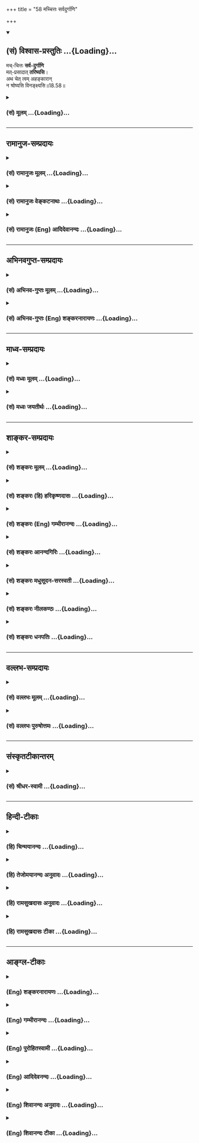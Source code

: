 +++
title = "58 मच्चित्तः सर्वदुर्गाणि"

+++
<div class="js_include" newlevelforh1="2" title="(सं) विश्वास-प्रस्तुतिः" unfilled url="/purANam_vaiShNavam/mahAbhAratam/06-bhIShma-parva/03-bhagavad-gItA-parva/saMskRtam/vishvAsa-prastutiH/18_moxa-saMnyAsa-yogaH/58_machchittaH_sarva.md">
<details open><summary><h2>(सं) विश्वास-प्रस्तुतिः ...{Loading}...</h2></summary>

मच्-चित्तः **सर्व-दुर्गाणि**  
मत्-प्रसादात् **तरिष्यसि**।  
अथ चेत् त्वम् अहङ्कारान्  
न श्रोष्यसि विनङ्क्ष्यसि॥18.58॥
</details>
</div>
<div class="js_include collapsed" newlevelforh1="3" title="(सं) मूलम्" unfilled url="/purANam_vaiShNavam/mahAbhAratam/06-bhIShma-parva/03-bhagavad-gItA-parva/saMskRtam/mUlam/18_moxa-saMnyAsa-yogaH/58_machchittaH_sarva.md">
<details><summary><h3>(सं) मूलम् ...{Loading}...</h3></summary>

मच्चित्तः सर्वदुर्गाणि मत्प्रसादात्तरिष्यसि।  
अथ चेत्त्वमहङ्कारान्न श्रोष्यसि विनङ्क्ष्यसि।।18.58।।
</details>
</div>


_________________
## रामानुज-सम्प्रदायः
<div class="js_include collapsed" newlevelforh1="3" title="(सं) रामानुजः मूलम्" unfilled url="/purANam_vaiShNavam/mahAbhAratam/06-bhIShma-parva/03-bhagavad-gItA-parva/saMskRtam/rAmAnujaH/mUlam/18_moxa-saMnyAsa-yogaH/58_machchittaH_sarva.md">
<details><summary><h3>(सं) रामानुजः मूलम् ...{Loading}...</h3></summary>

।।18.58।। मच्चित्तः सर्वकर्माणि कुर्वन् सर्वाणि सांसारिकाणि **दुर्गाणि
मत्प्रसादाद्** एव **तरिष्यसि। अथ त्वम् अहंकाराद्** अहम् एव
कृत्याकृत्यविषयं सर्वं जानामि इति भावात् मदुक्तं **न श्रोष्यसि चेद्
विनङ्क्ष्यसि** नष्टो भविष्यसि। न हि कश्चिद् मद्व्यतिरिक्तः कृत्स्नस्य
प्राणिजातस्य कृत्याकृत्ययोः ज्ञाता शासिता वा अस्ति।

</details>
</div>
<div class="js_include collapsed" newlevelforh1="3" title="(सं) रामानुजः वेङ्कटनाथः" unfilled url="/purANam_vaiShNavam/mahAbhAratam/06-bhIShma-parva/03-bhagavad-gItA-parva/saMskRtam/rAmAnujaH/venkaTanAthaH/18_moxa-saMnyAsa-yogaH/58_machchittaH_sarva.md">
<details><summary><h3>(सं) रामानुजः वेङ्कटनाथः ...{Loading}...</h3></summary>

  
  
।।18.58।। मच्चित्तः सर्वदुर्गाणि इत्यत्र मच्चित्तशब्देन
पूर्वश्लोकोक्तस्यैवानुवादात्तत्र च
बुद्धिविशेषविशिष्टकर्मविधिपरत्वादुत्तरेष्वपि ग्रन्थेषु
युद्धाख्यस्वधर्मप्रोत्साहनस्यैव स्फुटत्वादिहापि तद्विवक्षामाह -- एवं
मच्चित्तः सर्वकर्माणि कुर्वन्निति। मच्चित्तत्वमात्रस्य विधेयत्वे अनन्तरं
युद्धनिवृत्त्यध्यवसायप्रतिक्षेपो न सङ्गच्छत इति भावः। दुर्गशब्दस्य
गिरिवनजलादिदुर्गेषु प्रसिद्धिप्रकर्षात्क्षत्ति्रयस्य चार्जुनस्य
युयुत्सोस्तन्निस्तारापेक्षासम्भवात्तद्विषयत्वशङ्कामप्यपाकर्तुं
पूर्वापरानुरोधेनसांसारिकाणीति विशेषितम्। मत्प्रसादात् इत्यनेन
व्युत्पत्त्यनुशासनश्रुतिस्मृत्यादिविरुद्धापूर्वादिकल्पनाव्युदासः; स्वस्य
फलप्रदाने प्रतिबन्धनिवृत्त्यादिमात्रसाकाङ्क्षत्वं च सूच्यत
इत्यभिप्रायेणाऽऽहमत्प्रसादादेवेति। एवं नित्यनैमित्तिककाम्यरूपाणां
कर्मणां बुद्धिविशेषनियमादियोगेन कर्मयोगशब्दितानां परम्परया
परिपूर्णभगवत्प्राप्तिपर्यन्तं विपाकमुपपाद्य सर्वथा कर्मयोग एव ते कर्तव्य
इति निगमितम्। ,अथ तदकरणे प्रत्यवायमाह -- अथ चेत् इत्यर्धेन।
हितवचनानादरस्य निमित्तभूतमहङ्कारविशेषमाहअहमेव कृत्याकृत्यविषयं सर्वं
जानामीति भावादिति। न श्रोष्यसीति -- श्रूयमाणेऽपि
श्रुतफलनिवृत्त्यभिप्रायम्। विनङ्क्ष्यसि
इत्यनेनानादिकालमनुवृत्तस्यात्मनाशस्योत्तरकालेप्यनुवृत्तिर्विवक्षितेत्यभिप्रायेणाऽऽहनष्टो
भविष्यसीति। बुद्धिनाशात्प्रणश्यति \[2।63\] इति
प्रागुक्तप्रत्यभिज्ञापनमिति भावः।
अश्रवणादिनिदानमाप्तान्तरादिसम्भवमपाकुर्वन्विनङ्क्ष्यसि इत्यस्य
शापवचनतुल्यताव्यावृत्त्यर्थं स्वस्यैवाप्ततमत्वकथनेन
स्वोपदिष्टस्यार्थस्थितिरुपतायामभिप्रायमाहनहि कश्चिदिति। अन्ये हि वक्तारो
मया वाचिताः परिमितविषयं किञ्चिद्वदन्ति अहं तु सर्वस्याधिकारिणः
सर्वविधहिताहितवेदा यानि च परोक्तानि शास्त्राण्यनुक्तानि च च्छन्दांसि;
तान्यपि मदाज्ञारूपतयैव प्रमाणभूतानीति भावः।  
  

</details>
</div>
<div class="js_include collapsed" newlevelforh1="3" title="(सं) रामानुजः (Eng) आदिदेवानन्दः" unfilled url="/purANam_vaiShNavam/mahAbhAratam/06-bhIShma-parva/03-bhagavad-gItA-parva/saMskRtam/rAmAnujaH/english/AdidevAnandaH/18_moxa-saMnyAsa-yogaH/58_machchittaH_sarva.md">
<details><summary><h3>(सं) रामानुजः (Eng) आदिदेवानन्दः ...{Loading}...</h3></summary>

18.58 Thus, focusing your thought on Me, if you can perform all acts,
you will, by My grace, cross over all difficulties of Samsara. If,
however, out of 'self-conceit,' i.e., out of the feeling, 'I know well
what is to be done and what is not to be done' - out of such a feeling,
if you do not heed My words, you shall perish. Except Myself, there is
none who knows what ought and what ought not to be done by all living
beings; there is also none other than Myself who is in the position of a
law-giver to them.

</details>
</div>


_________________
## अभिनवगुप्त-सम्प्रदायः
<div class="js_include collapsed" newlevelforh1="3" title="(सं) अभिनव-गुप्तः मूलम्" unfilled url="/purANam_vaiShNavam/mahAbhAratam/06-bhIShma-parva/03-bhagavad-gItA-parva/saMskRtam/abhinava-guptaH/mUlam/18_moxa-saMnyAsa-yogaH/58_machchittaH_sarva.md">
<details><summary><h3>(सं) अभिनव-गुप्तः मूलम् ...{Loading}...</h3></summary>

।।18.41 -- 18.60।। एवमियता षण्णां प्रत्येकं त्रिस्वरूपत्वं धृत्यादीनां च
प्रतिपादितम्। तन्मध्यात् सात्त्विके राशौ वर्तमानो दैवीं संपदं प्राप्त इह
ज्ञाने योग्यः; त्वं च तथाविधः इत्यर्जुनः प्रोत्साहितः। अधुना तु इदमुच्यते
-- यदि तावदनया ज्ञानबुद्ध्या कर्मणि भवान् प्रवर्तते तदा
स्वधर्मप्रवृत्त्या विज्ञानपूततया च न कर्मसंबन्धस्तव। अथैतन्नानुमन्यसे;
तदवश्यं तव प्रवृत्त्या तावत् भाव्यम् जातेरेव तथाभावे स्थितत्वात्। यतः
सर्वः स्वभावनियतः +++(S;;N स्वस्वभावनियतः )+++ कुतश्चिद्दोषात्
तिरोहिततत्स्वभावः +++(S;;N -- हिततत्तत्स्वभावः )+++ कंचित्कालं भूत्वापि;
तत्तिरोधायकविगमे स्वभावं व्यक्त्यापन्नं लभत एव। तथाहि एवंविधो वर्णनां
स्वभावः। एवमवश्यंभाविन्यां प्रवृत्तौ ततः फलविभागिता भवेत्।। तदाह --
ब्राह्मणेत्यादि अवशोऽपि तत् इत्यन्तम्। ब्राह्मणादीनां
कर्मप्रविभागनिरूपणस्य स्वभावोऽश्यं नातिक्रामति,+++(S; ; N omit न and read
अतिक्रामति )+++ इति क्षत्रियस्वभावस्य भवतोऽनिच्छतोऽपि प्रकृतिः स्वभावाख्या
नियोक्तृताम् अव्यभिचारेण भजते। केवलं तया नियुक्तस्य पुण्यपापसंबन्धः। अतः
मदभिहितविज्ञानप्रमाणपुरःसरीकारेण कर्माण्यनुतिष्ठ। तथा सति बन्धो
निवर्त्स्यति। इत्यस्यार्थस्य,परिकरघटनतात्पर्यं +++(S; ; N -- करबन्धघटन --
)+++ महावाक्यार्थस्य। अवान्तरवाक्यानां स्पष्टा ( ष्टोऽ ) र्थः। समासेन +++(S
omits समासेन )+++ ( श्लो. 50 ) संक्षेपेण। ज्ञानस्य; प्रागुक्तस्य। निष्ठां (
ष्ठा ) वाग्जालपरिहारेण निश्चितामाह। बुद्ध्या विशुद्धया इत्यादि सर्वमेतत्
व्याख्यातप्रायमिति न पुनरायस्यते,+++(N -- रारभ्यते )+++।

</details>
</div>
<div class="js_include collapsed" newlevelforh1="3" title="(सं) अभिनव-गुप्तः (Eng) शङ्करनारायणः" unfilled url="/purANam_vaiShNavam/mahAbhAratam/06-bhIShma-parva/03-bhagavad-gItA-parva/saMskRtam/abhinava-guptaH/english/shankaranArAyaNaH/18_moxa-saMnyAsa-yogaH/58_machchittaH_sarva.md">
<details><summary><h3>(सं) अभिनव-गुप्तः (Eng) शङ्करनारायणः ...{Loading}...</h3></summary>

18.58 See Comment under 18.60

</details>
</div>


_________________
## माध्व-सम्प्रदायः
<div class="js_include collapsed" newlevelforh1="3" title="(सं) मध्वः मूलम्" unfilled url="/purANam_vaiShNavam/mahAbhAratam/06-bhIShma-parva/03-bhagavad-gItA-parva/saMskRtam/madhvaH/mUlam/18_moxa-saMnyAsa-yogaH/58_machchittaH_sarva.md">
<details><summary><h3>(सं) मध्वः मूलम् ...{Loading}...</h3></summary>

।।18.58।। Sri Madhvacharya did not comment on this sloka.,

</details>
</div>
<div class="js_include collapsed" newlevelforh1="3" title="(सं) मध्वः जयतीर्थः" unfilled url="/purANam_vaiShNavam/mahAbhAratam/06-bhIShma-parva/03-bhagavad-gItA-parva/saMskRtam/madhvaH/jayatIrthaH/18_moxa-saMnyAsa-yogaH/58_machchittaH_sarva.md">
<details><summary><h3>(सं) मध्वः जयतीर्थः ...{Loading}...</h3></summary>

।।18.58।। Sri Jayatirtha did not comment on this sloka.  
  

</details>
</div>


_________________
## शाङ्कर-सम्प्रदायः
<div class="js_include collapsed" newlevelforh1="3" title="(सं) शङ्करः मूलम्" unfilled url="/purANam_vaiShNavam/mahAbhAratam/06-bhIShma-parva/03-bhagavad-gItA-parva/saMskRtam/shankaraH/mUlam/18_moxa-saMnyAsa-yogaH/58_machchittaH_sarva.md">
<details><summary><h3>(सं) शङ्करः मूलम् ...{Loading}...</h3></summary>

।।18.58।। --,**मच्चितः सर्वदुर्गाणि** सर्वाणि दुस्तराणि संसारहेतुजातानि
**मत्प्रसादात् तरिष्यसि** अतिक्रमिष्यसि। **अथ चेत्** यदि **त्वं**
मदुक्तम् **अहंकारात्** पण्डितः अहम् इति **न श्रोष्यसि** न ग्रहीष्यसि;
ततः त्वं **विनङ्क्ष्यसि** विनाशं गमिष्यसि।। इदं च त्वया न मन्तव्यम्
स्वतन्त्रः अहम्; किमर्थं परोक्तं करिष्यामि इति --,

</details>
</div>
<div class="js_include collapsed" newlevelforh1="3" title="(सं) शङ्करः (हि) हरिकृष्णदासः" unfilled url="/purANam_vaiShNavam/mahAbhAratam/06-bhIShma-parva/03-bhagavad-gItA-parva/saMskRtam/shankaraH/hindI/harikRShNadAsaH/18_moxa-saMnyAsa-yogaH/58_machchittaH_sarva.md">
<details><summary><h3>(सं) शङ्करः (हि) हरिकृष्णदासः ...{Loading}...</h3></summary>

।।18.58।। मुझमें चित्तवाला होकर तू समस्त कठिनाइयोंको अर्थात् जन्ममरणरूप
संसारके समस्त कारणोंको मेरे अनुग्रहसे तर जायगा -- सबसे पार हो जायगा।
परंतु यदि तू मेरे कहे हुए वचनोंको अहंकारसे मैं पण्डित हूँ ऐसा समझकर;
नहीं सुनेगाग्रहण नहीं करेगा; तो नष्ट हो जायगा -- नाशको प्राप्त हो जायगा।

</details>
</div>
<div class="js_include collapsed" newlevelforh1="3" title="(सं) शङ्करः (Eng) गम्भीरानन्दः" unfilled url="/purANam_vaiShNavam/mahAbhAratam/06-bhIShma-parva/03-bhagavad-gItA-parva/saMskRtam/shankaraH/english/gambhIrAnandaH/18_moxa-saMnyAsa-yogaH/58_machchittaH_sarva.md">
<details><summary><h3>(सं) शङ्करः (Eng) गम्भीरानन्दः ...{Loading}...</h3></summary>

18.58 Maccittah, having your mind fixed on Me; tarisyasi, you will cross
over; sarva-durgani, alldifficulties, all cuases of transmigration which
are difficult to overcome; mat-prasadat, through My grace. Atha cet, if,
on the other hand; tvam, you; na srosyasi, will not listen to, will not
accept, My words; ahankarat, out of egotism, thinking 'I am learned';
then vinanksyasi, you will get destroyed, will court ruin. And this
should not be thought of by you-'I am independent. Why should I follow
another's bidding;'

</details>
</div>
<div class="js_include collapsed" newlevelforh1="3" title="(सं) शङ्करः आनन्दगिरिः" unfilled url="/purANam_vaiShNavam/mahAbhAratam/06-bhIShma-parva/03-bhagavad-gItA-parva/saMskRtam/shankaraH/AnandagiriH/18_moxa-saMnyAsa-yogaH/58_machchittaH_sarva.md">
<details><summary><h3>(सं) शङ्करः आनन्दगिरिः ...{Loading}...</h3></summary>

।।18.58।। किमतो भवति तदाह -- **मच्चित्त इति।** भीत्यापि प्रवर्तेतेति
मन्वानो विपर्यये दोषमाह -- **अथ** **चेदिति।**

</details>
</div>
<div class="js_include collapsed" newlevelforh1="3" title="(सं) शङ्करः मधुसूदन-सरस्वती" unfilled url="/purANam_vaiShNavam/mahAbhAratam/06-bhIShma-parva/03-bhagavad-gItA-parva/saMskRtam/shankaraH/madhusUdana-sarasvatI/18_moxa-saMnyAsa-yogaH/58_machchittaH_sarva.md">
<details><summary><h3>(सं) शङ्करः मधुसूदन-सरस्वती ...{Loading}...</h3></summary>

।।18.58।। ततः किं स्यादिति तदाह -- मच्चित्त इति। मच्चित्तस्त्वं
सर्वदुर्गाणि दुस्तराणि कामक्रोधादीनि संसारदुःखसाधनानि
मत्प्रसादात्स्वव्यापारमन्तरेणैव तरिष्यस्यनायासेनैवातिक्रमिष्यसि। अथचेत्
यदि तु त्वं मदुक्ते विश्वासमकृत्वाहंकारात्पण्डितोऽहमिति गर्वान्न
श्रोष्यसि मद्वचनार्थं न करिष्यसि ततो विनङ्क्ष्यसि पुरुषार्थाद्भ्रष्टो
भविष्यसि कामकारेण संन्यासाद्याचरन्।

</details>
</div>
<div class="js_include collapsed" newlevelforh1="3" title="(सं) शङ्करः नीलकण्ठः" unfilled url="/purANam_vaiShNavam/mahAbhAratam/06-bhIShma-parva/03-bhagavad-gItA-parva/saMskRtam/shankaraH/nIlakaNThaH/18_moxa-saMnyAsa-yogaH/58_machchittaH_sarva.md">
<details><summary><h3>(सं) शङ्करः नीलकण्ठः ...{Loading}...</h3></summary>

।।18.58।। एतस्य भक्तियोगस्य करणे गुणमकरणे दोषं चाह -- **मच्चित्त इति।**
दुर्गाणि आध्यात्मिकाधिभौतिकादीनि संकटानि। अहंकारात्स्वपाण्डित्याभिमानात्
न श्रोष्यसि मद्वाक्यं तर्हि विनङ्क्ष्यसि पुरुषार्थशून्यो भविष्यसि।

</details>
</div>
<div class="js_include collapsed" newlevelforh1="3" title="(सं) शङ्करः धनपतिः" unfilled url="/purANam_vaiShNavam/mahAbhAratam/06-bhIShma-parva/03-bhagavad-gItA-parva/saMskRtam/shankaraH/dhanapatiH/18_moxa-saMnyAsa-yogaH/58_machchittaH_sarva.md">
<details><summary><h3>(सं) शङ्करः धनपतिः ...{Loading}...</h3></summary>

।।18.58।। ततः किमित्यपेक्षायामाह -- मञ्चित्तः सर्वदुर्गाणि
संसारहेतुभूताज्ञानादीनि मत्प्रसादात्तरिष्यस्यतिक्रमिष्यसि। व्यतिरेके
दोषमाह -- अथ चेद्यदि मदुक्तमहंकारात् पण्डितेन मया स्वबुद्य्धा
यद्विचारितं तदेव सभ्यगित्यभिमानान्न श्रोष्यसि न ग्रहीष्यसि ततस्त्वं
विनङ्क्ष्यसि विनाशं गमिष्यसि पुरुषार्थाद्भ्रष्टो भविष्यसि।

</details>
</div>


_________________
## वल्लभ-सम्प्रदायः
<div class="js_include collapsed" newlevelforh1="3" title="(सं) वल्लभः मूलम्" unfilled url="/purANam_vaiShNavam/mahAbhAratam/06-bhIShma-parva/03-bhagavad-gItA-parva/saMskRtam/vallabhaH/mUlam/18_moxa-saMnyAsa-yogaH/58_machchittaH_sarva.md">
<details><summary><h3>(सं) वल्लभः मूलम् ...{Loading}...</h3></summary>

।।18.58।। ततो यद्भावि तदवधेहि; मच्चित्तः सर्वदुर्गाणीति। सर्वकृच्छ्राणि
सङ्कटरूपाणि तरिष्यसि। अथ चेदिति उपपत्तिः। मतान्तरस्थितिमाशङ्क्य न
श्रोष्यसि तर्हि नष्टो भविष्यसि; प्राकृत इव।

</details>
</div>
<div class="js_include collapsed" newlevelforh1="3" title="(सं) वल्लभः पुरुषोत्तमः" unfilled url="/purANam_vaiShNavam/mahAbhAratam/06-bhIShma-parva/03-bhagavad-gItA-parva/saMskRtam/vallabhaH/puruShottamaH/18_moxa-saMnyAsa-yogaH/58_machchittaH_sarva.md">
<details><summary><h3>(सं) वल्लभः पुरुषोत्तमः ...{Loading}...</h3></summary>

  
  
।।18.58।। तादृग्भूते फलमाह -- मच्चित्त इति। मच्चित्तः सन् सर्वदुर्गाणि
ऐहिकपारलौकिकसङ्कटस्थानानि कर्मकरणेऽपि साधनयुक्तोऽपि मदाज्ञाकरणात्
मत्प्रसादात् तरिष्यसि। विपक्षे बाधकमाह -- अथेति। अथ भिन्नप्रकारेण
अहङ्कारात् स्वज्ञानाभिमानेनावश्यं कर्मभोगनैयत्यादकरणार्थं चेत् त्वं न
श्रोष्यसि तदा विनङ्क्ष्यसि मत्सम्बन्धाद्भ्रश्यसीत्यर्थः।  
  

</details>
</div>


_________________
## संस्कृतटीकान्तरम्
<div class="js_include collapsed" newlevelforh1="3" title="(सं) श्रीधर-स्वामी" unfilled url="/purANam_vaiShNavam/mahAbhAratam/06-bhIShma-parva/03-bhagavad-gItA-parva/saMskRtam/shrIdhara-svAmI/18_moxa-saMnyAsa-yogaH/58_machchittaH_sarva.md">
<details><summary><h3>(सं) श्रीधर-स्वामी ...{Loading}...</h3></summary>

।।18.58।। ततो यद्भविष्यति तच्छृणु **-- मच्चित्त इति।** मच्चित्तः सन्
मत्प्रसादात्सर्वाण्यपि दुर्गाणि दुस्तराणि सांसारिकाणि दुःखानि तरिष्यसि।
विपक्षे दोषमाह -- अथ चेद्यदि
पुनस्त्वमहकाराज्ज्ञातृत्वाभिमानान्मदुक्तमेतन्न श्रोष्यसि तर्हि
विनङ्क्ष्यसि पुरुषार्थाद्भश्यसि।

</details>
</div>


_________________
## हिन्दी-टीकाः
<div class="js_include collapsed" newlevelforh1="3" title="(हि) चिन्मयानन्दः" unfilled url="/purANam_vaiShNavam/mahAbhAratam/06-bhIShma-parva/03-bhagavad-gItA-parva/hindI/chinmayAnandaH/18_moxa-saMnyAsa-yogaH/58_machchittaH_sarva.md">
<details><summary><h3>(हि) चिन्मयानन्दः ...{Loading}...</h3></summary>

।।18.58।। सारांशत; साधक को सतत ईश्वर का स्मरण करते हुए अपने कर्तव्य कर्म
करते रहने चाहिए। सतत अभ्यास करने पर शरीर और मन भी ऐसी अनुप्राणित बुद्धि
का साथ देने लगते हैं; जो ईश्वर के अखण्ड स्मरण में रमती है। भगवान्
श्रीकृष्ण कहते हैं; मच्चित्त होकर तुम मेरी कृपा से समस्त कठिनाइयों को
पार कर जाओगे। हमारे जीवन में आने वाले अधिकांश विघ्न या प्रतिबन्ध केवल
काल्पनिक होते हैं। मिथ्या भय और वृथा चिन्ता संभ्रमित मन के लक्षण हैं। मन
के परमात्मस्वरूप में समाहित होने से प्राप्त होने वाले फल को ही कृपा कहते
हैं। यहाँ कथित कृपा का अर्थ यह नहीं है कि करुणासागर भगवान् भक्त विशेष पर
ही अपनी कृपा की वर्षा करते हैं; और अन्य जनों पर नहीं। भगवान् तो स्वयं
कृपास्वरूप ही हैं। उनकी कृपा सर्वव्यापी है। आवश्यकता केवल हमारे अन्तकरण
को शुद्ध करने की तथा विवेक को जाग्रत करने की है। शुद्धता और विवेक होने
पर परमात्मा शुद्ध स्वरूप में प्रकट हो जाता है; जो साधक के हृदय में पहले
से ही विद्यमान था। सूर्य का प्रकाश किसी से पक्षपात नहीं करता। परन्तु जो
व्यक्ति अपने घर के द्वार और वातायन सदैव बन्द रखता है; वह सूर्य प्रकाश से
वंचित रह जाता है। इसमें सूर्य को दोष नहीं दिया जा सकता। इस श्लोक की
द्वितीय पंक्ति में भगवान् श्रीकृष्ण चेतावनी देते हैं कि अहंकारवश उनके
उपदेश का पालन न करने पर मनुष्य अपना नाश ही कर लेगा। प्राकृतिक नियम
अपरिवर्तनीय होते हैं उनके न नेत्र होते हैं न श्रोत्र। वे अपना काम लयबद्ध
करते रहते हैं। जो मनुष्य इन नियमें को पहचान कर उनका पूर्ण पालन करता है;
वही सुखी रहता है। यदि अहंकारवश तुम नहीं सुनोगे; तो तुम नष्ट हो जाओगे यह
किसी क्रूर सत्ताधारी की मानव जाति को भयभीत करके उससे आज्ञा पालन करवाने
के लिए दी गई धमकी नहीं है। अन्य धर्मों में दी गई नरक की धमकी के साथ इसकी
तुलना नहीं करनी चाहिए। यह वस्तु स्थिति का कथन मात्र है। यदि न्यूटन भी
अपने घर की छत से कूद पड़ता तो गुरुत्वाकर्षण की शक्ति निःक्ष्ड़
त्द्धड़श्चत रूप से उस पर भी अपना प्रभाव दिखाती ही प्रकृति के नियमों में
एक निश्चितता है। बन्धन और मोक्ष; इन दो विकल्पों में से मनुष्य किसी का भी
चयन करने में स्वतन्त्र है। मोक्षमार्ग का यहाँ वर्णन किया जा चुका है।
प्रस्तुत कथन में भगवान् की केवल निर्मम स्पष्टवक्तृता तथा साधक के कल्याण
की भावना ही स्पष्ट होती है। अपने इस स्पष्ट कथन से वे किसी बात को बनाना
या बिगाड़ना नहीं चाहते। अन्तप्रेरणा की सौम्य एवं मधुर वाणी से हमें सदैव
जीवन की सत्य पद्धति का मार्गदर्शन मिलता रहता है। परन्तु मनुष्य का अहंकार
और स्वार्थ उस मधुर वाणी की उपेक्षा करके विषयोपभोग के निम्नस्तरीय जीवन का
ही अनुकरण करता है। फलत वह अपने ही अनियन्त्रित मनोवेगों तथा अशुद्ध
विचारों द्वारा दण्डित किया जाता है। अत यहाँ चेतावनी दी गई है कि तुम नष्ट
हो जाओगे। यहाँ नाश का यह अर्थ है कि ऐसा अहंकारी पुरुष जीवन के परम
पुरुषार्थ को नहीं प्राप्त कर सकता। अपने कथन को और अधिक स्पष्ट करते हुए
भगवान् कहते हैं

</details>
</div>
<div class="js_include collapsed" newlevelforh1="3" title="(हि) तेजोमयानन्दः अनुवादः" unfilled url="/purANam_vaiShNavam/mahAbhAratam/06-bhIShma-parva/03-bhagavad-gItA-parva/hindI/tejomayAnandaH/anuvAdaH/18_moxa-saMnyAsa-yogaH/58_machchittaH_sarva.md">
<details><summary><h3>(हि) तेजोमयानन्दः अनुवादः ...{Loading}...</h3></summary>

।।18.58।। मच्चित्त होकर तुम मेरी कृपा से समस्त कठिनाइयों (सर्वदुर्गाणि)
को पार कर जाओगे; और यदि अहंकारवश (इस उपदेश को) नहीं सुनोगे, तो तुम नष्ट
हो जाओगे।।

</details>
</div>
<div class="js_include collapsed" newlevelforh1="3" title="(हि) रामसुखदासः अनुवादः" unfilled url="/purANam_vaiShNavam/mahAbhAratam/06-bhIShma-parva/03-bhagavad-gItA-parva/hindI/rAmasukhadAsaH/anuvAdaH/18_moxa-saMnyAsa-yogaH/58_machchittaH_sarva.md">
<details><summary><h3>(हि) रामसुखदासः अनुवादः ...{Loading}...</h3></summary>

।।18.58।। मेरेमें चित्तवाला होकर तू मेरी कृपासे सम्पूर्ण विघ्नोंको तर
जायगा और यदि तू अहंकारके कारण मेरी बात नहीं सुनेगा तो तेरा पतन हो जायगा।

</details>
</div>
<div class="js_include collapsed" newlevelforh1="3" title="(हि) रामसुखदासः टीका" unfilled url="/purANam_vaiShNavam/mahAbhAratam/06-bhIShma-parva/03-bhagavad-gItA-parva/hindI/rAmasukhadAsaH/TIkA/18_moxa-saMnyAsa-yogaH/58_machchittaH_sarva.md">
<details><summary><h3>(हि) रामसुखदासः टीका ...{Loading}...</h3></summary>

।।18.58।।***व्याख्या --***  **मच्चित्तः सर्वदुर्गाणि
मत्प्रसादात्तरिष्यसि --** भगवान् कहते हैं कि मेरेमें चित्तवाला होनेसे तू
मेरी कृपासे सम्पूर्ण विघ्न; बाधा; शोक; दुःख आदिको तर जायगा अर्थात् उनको
दूर करनेके लिये तुझे कुछ भी प्रयास नहीं करना पड़ेगा। भगवद्भक्तने अपनी
तरफसे सब कर्म भगवान्के अर्पण कर दिये; स्वयं भगवान्के अर्पित हो गया;
समताके आश्रयसे संसारकी संयोगजन्य लोलुपतासे सर्वथा विमुख हो गया और
भगवान्के साथ अटल सम्बन्ध जोड़ लिया। यह सब कुछ हो जानेपर भी वास्तविक
तत्त्वकी प्राप्तिमें यदि कुछ कमी रह जाय या सांसारिक लोगोंकी अपेक्षा
अपनेमें कुछ विशेषता देखकर अभिमान आ जाय अथवा इस प्रकारके कोई सूक्ष्म दोष
रह जायँ; तो उन दोषोंको दूर करनेकी साधकपर कोई जिम्मेवारी नहीं रहती;
प्रत्युत उन दोषोंको; विघ्नबाधाओंको दूर करनेकी पूरी जिम्मेवारी भगवान्की
हो जाती है। इसलिये भगवान् कहते हैं -- **मत्प्रसादात्तरिष्यसि** अर्थात्
मेरी कृपासे सम्पूर्ण विघ्नबाधाओँको तर जायगा। इसका तात्पर्य यह निकला कि
भक्त अपनी तरफसे; उसको जितना समझमें आ जाय; उतना पूरी सावधानीके साथ कर ले;
उसके बाद जो कुछ कमी रह जायगी; वह भगवान्की कृपासे पूरी हो जायगी। मनुष्यका
अगर कुछ अपराध हुआ है तो वह यही हुआ है कि उसने संसारके साथ अपना सम्बन्ध
मान लिया और भगवान्से विमुख हो गया। अब उस अपराधको दूर करनेके लिये वह अपनी
ओरसे संसारका सम्बन्ध तोड़कर भगवान्के सम्मुख हो जाय। सम्मुख हो जानेपर जो
कुछ कमी रह जायगी; वह भगवान्की कृपासे पूरी हो जायगी। अब आगेका सब काम
भगवान् कर लेंगे। तात्पर्य यह हुआ कि भगवत्कृपा प्राप्त करनेमें संसारके
साथ किञ्चित् भी सम्बन्ध मानना और भगवान्से विमुख हो जाना -- यही बाधा थी।
वह बाधा उसने मिटा दी तो अब पूर्णताकी प्राप्ति भगवत्कृपा अपनेआप करा
देगी। जिसका प्रकृति और प्रकृतिके कार्य शरीरादिके साथ सम्बन्ध है; उसपर ही
शास्त्रोंका विधिनिषेध; अपने वर्णआश्रमके अनुसार कर्तव्यका पालन आदि नियम
लागू होते हैं और उसको उनउन नियमोंका पालन,जरूर करना चाहिये। कारण कि
प्रकृति और प्रकृतिके कार्य शरीरादिके सम्बन्धको लेकर ही पापपुण्य होते हैं
और उनका फल सुखदुःख भी भोगना पड़ता है। इसलिये उसपर शास्त्रीय मर्यादा और
नियम विशेषतासे लागू होते हैं। परन्तु जो प्रकृति और प्रकृतिके कार्यसे
सर्वथा ही विमुख होकर भगवान्के सम्मुख हो जाता है; वह शास्त्रीय विधिनिषेध
और वर्णआश्रमोंकी मर्यादाका दास नहीं रहता। वह विधिनिषेधसे भी ऊँचा उठ जाता
है अर्थात् उसपर विधिनिषेध लागू नहीं होते क्योंकि विधिनिषेधकी मुख्यता
प्रकृतिके राज्यमें ही रहती है। प्रभुके राज्यमें तो शरणागतिकी ही मुख्यता
रहती है।  
  
जीव साक्षात् परमात्माका अंश है (गीता 15। 7)। यदि वह केवल अपने अंशी
परमात्माकी ही तरफ चलता है तो उसपर देव; ऋषि; प्राणी; मातापिता आदि आप्तजन
और दादापरदादा आदि पितरोंका भी कोई ऋण नहीं रहता **(टिप्पणी प₀ 957)**
क्योंकि शुद्ध चेतन अंशने इनसे कभी कुछ लिया ही नहीं। लेना तभी बनता है; जब
वह जड शरीरके साथ अपना सम्बन्ध जोड़ लेता है और सम्बन्ध जोड़नेसे ही कमी
आती है नहीं तो उसमें कभी कमी आती ही नहीं -- **नाभावो विद्यते सतः** (गीता
2। 16)। जब उसमें कभी कमी आती ही नहीं; तो फिर वह उनका ऋणी कैसे बन सकता है
यही सम्पूर्ण विघ्नोंको तरना हैसाधनकालमें जीवननिर्वाहकी समस्या; शरीरमें
रोग आदि अनेक विघ्नबाधाएँ आती हैं परन्तु उनके आनेपर भी भगवान्की कृपाका
सहारा रहनेसे साधक विचलित नहीं होता। उसे तो उन विघ्नबाधाओंमें भगवान्की
विशेष कृपा ही दीखती है। इसलिये उसे विघ्नबाधाएँ बाधारूपसे दीखती ही नहीं;
प्रत्युत कृपारूपसे ही दीखती हैं। पारमार्थिक साधनमें विघ्नबाधाओंके आनेकी
तथा भगवत्प्राप्तिमें आड़ लगनेकी सम्भावना रहती है। इसके लिये भगवान् कहते
हैं कि मेरा आश्रय लेनेवालेके दोनों काम मैं कर दूँगा अर्थात् अपनी कृपासे
साधनकी सम्पूर्ण विघ्नबाधाओंको भी दूर कर दूँगा और उस साधनके द्वारा अपनी
प्राप्ति भी करा दूँगा।**अथ चेत्त्वमहंकारान्न श्रोष्यसि विनङ्क्ष्यसि --**
भगवान् अत्यधिक कृपालुताके कारण आत्मीयतापूर्वक अर्जुनसे कह रहे हैं कि
**अथ --** पक्षान्तरमें मैंने जो कुछ कहा है; उसे न मानकर अगर अहंकारके
कारण अर्थात् मैं भी कुछ जानता हूँ; करता हूँ तथा मैं कुछ समझ सकता हूँ;
कुछ कर सकता हूँ आदि भावोंके कारण तू मेरी बात नहीं सुनेगा; मेरे इशारेके
अनुसार नहीं चलेगा; मेरा कहना नहीं मानेगा; तो तेरा पतन हो जायगा --
**विनङ्क्ष्यसि। यद्यपि अर्जुनके लिये यह किञ्चिन्मात्र भी सम्भव नहीं है कि
वह भगवान्की बात न सुने अथवा न माने; तथापि भगवान् कहते हैं कि** चेत् --
**अगर तू मेरी बात नहीं सुनेगा तो तेरा पतन हो जायगा। तात्पर्य यह है कि
अगर तू अज्ञता अर्थात् अनजानपनेसे मेरी बात न सुने अथवा किसी भूलके कारण न
सुने; तो यह सब क्षम्य है परन्तु यदि तू अहंकारसे मेरी बात नहीं सुनेगा तो
तेरा पतन हो जायगा क्योंकि अहंकारसे मेरी बात न सुननेसे तेरा अभिमान बढ़
जायगा; जो सम्पूर्ण आसुरी सम्पत्तिका मूल है।  
  
पहले चौथे अध्यायमें भगवान् स्वयं अपने श्रीमुखसे कहकर आये हैं कि तू मेरा
भक्त और प्रिय सखा है --** भक्तोऽसि मे सखा चेति **(4। 3) और फिर नवें
अध्यायमें उन्होंने कहा है कि हे अर्जुन तू प्रतिज्ञा कर कि मेरे भक्तका
पतन नहीं होता --** कौन्तेय प्रतिजानीहि न मे भक्तः प्रणश्यति **(9। 31)।
इससे सिद्ध हुआ कि अर्जुन भगवान्के भक्त हैं अतः वे कभी भगवान्से विमुख
नहीं हो सकते और उनका पतन भी कभी नहीं हो सकता। परन्तु वे अर्जुन भी यदि
भगवान्की बात नहीं सुनेंगे तो भगवान्से विमुख हो जायँगे और भगवान्से विमुख
होनेके कारण उनका भी पतन हो जायगा। तात्पर्य यह है कि भगवान्से विमुख
होनेके कारण ही प्राणिका पतन होता है अर्थात् वह जन्ममरणके चक्करमें पड़ता
है (गीता 9। 3 16। 20)।**विशेष बात  
  
इसी अध्यायके छप्पनवें श्लोकमें भगवान्ने प्रथम पुरुष **अवाप्नोति** का
प्रयोग करके सामान्य रीतिसे सबके लिये कहा कि मेरी कृपासे परमपदकी प्राप्ति
हो जाती है; और यहाँ मध्यम पुरुष **तरिष्यसि** का प्रयोग करके अर्जुनके
लिये कहते हैं कि मेरी कृपासे तू विघ्नबाधाओंको तर जायगा। इन दोनों बातोंका
तात्पर्य यह है कि भगवान्की कृपामें जो शक्ति है; वह शक्ति किसी साधनमें
नहीं है। इसका अर्थ यह नहीं कि साधन न करें; प्रत्युत परमात्मप्राप्तिके
लिये साधन करना मनुष्यका स्वाभाविक धर्म होना चाहिये क्योंकि मनुष्यजन्म
केवल परमात्मप्राप्तिके लिये ही मिला है। मनुष्यजन्मको प्राप्त करके भी जो
परमात्माको प्राप्त नहीं करता; वह यदि ऊँचेसेऊँचे लोकोंमें भी चला जाय; तो
भी उसे लौटकर संसार(जन्ममरण)में आना ही पड़ेगा **(टिप्पणी प₀ 958)** (गीता
8। 16)। इसलिये जब यह मनुष्यशरीर प्राप्त हुआ है; तो फिर मनुष्यको जीतेजी
ही भगवत्प्राप्ति कर लेनी चाहिये और जन्ममरणसे रहित हो जाना चाहिये।
कर्मयोगीके लिये भी भगवान्ने कहा है कि समतायुक्त पुरुष इस जीवितअवस्थामें
ही पुण्य और पाप -- दोनोंसे रहित हो जाता है (गीता 2। 50)। तात्पर्य यह हुआ
कि कर्मबन्धनसे सर्वथा रहित होना अर्थात् जन्ममरणसे रहित होना
मनुष्यमात्रका परम ध्येय है।  
  
दसवें अध्यायके ग्यारहवें श्लोकमें भगवान्ने कहा है कि मैं अपनी कृपासे
भक्तोंके अन्तःकरणमें ज्ञान प्रकाशित कर देता हूँ; और ग्यारहवें अध्यायके
सैंतालीसवें श्लोकमें भगवान्ने कहा कि मैंने अपनी कृपासे ही विराट्रूप
दिखाया है। उसी कृपाको लेकर भगवान् यहाँ कहते हैं कि मेरी कृपासे परमपदकी
प्राप्ति हो जायगी (18। 56) और मेरी कृपासे ही सम्पूर्ण विघ्नोंको तर जायगा
(18। 58)। परमपदको प्राप्त होनेपर किसी प्रकारकी विघ्नबाधा सामने आनेकी
सम्भावना ही नहीं रहती। फिर भी सम्पूर्ण विघ्नबाधाओंको तरनेकी बात कहनेका
तात्पर्य यह है कि अर्जुनके मनमें यह भय बैठा था कि युद्ध करनेसे मुझे पाप
लगेगा युद्धके कारण कुलपरम्पराके नष्ट होनेसे पितरोंका पतन हो जायगा और इस
प्रकार अनर्थपरम्परा बढ़ती ही जायगी हमलोग राज्यके लोभमें आकर इस महान्
पापको करनेके लिये तैयार हो गये हैं; इसलिये मैं शस्त्र छोड़कर बैठ जाऊँ और
धृतराष्ट्रके पक्षके लोग मेरेको मार भी दें; तो भी मेरा कल्याण ही होगा
(गीता 1। 36 -- 46)। इन सभी बातोंको लेकर और अनेक जन्मोंके दोषोंको भी लेकर
भगवान् अर्जुनसे कहते हैं कि मेरी कृपासे तू सब विघ्नोंको; पापोंको तर
जायगा -- **सर्वदुर्गाणि मत्प्रसादात्तरिष्यसि।** भगवान्ने बहुवचनमें
**दुर्गाणि** पद देकर भी उसके साथ **सर्व** शब्द और जोड़ दिया है। इसका
तात्पर्य यह है कि मेरी कृपासे तेरा किञ्चिन्मात्र भी पाप नहीं रहेगा कोई
भी बन्धन नहीं रहेगा और मेरी कृपासे सर्वथा शुद्ध होकर तू परमपदको प्राप्त
हो जायगा।

</details>
</div>


_________________
## आङ्ग्ल-टीकाः
<div class="js_include collapsed" newlevelforh1="3" title="(Eng) शङ्करनारायणः" unfilled url="/purANam_vaiShNavam/mahAbhAratam/06-bhIShma-parva/03-bhagavad-gItA-parva/english/shankaranArAyaNaH/18_moxa-saMnyAsa-yogaH/58_machchittaH_sarva.md">
<details><summary><h3>(Eng) शङ्करनारायणः ...{Loading}...</h3></summary>

18.58. Having your thought-organ turned towards Me, you shall pass over
all obstacles by Me Grace. On the other hand, if you don't give up your
sense of ego, you will not liberated yourself, \[instead\] you will
perish.

</details>
</div>
<div class="js_include collapsed" newlevelforh1="3" title="(Eng) गम्भीरानन्दः" unfilled url="/purANam_vaiShNavam/mahAbhAratam/06-bhIShma-parva/03-bhagavad-gItA-parva/english/gambhIrAnandaH/18_moxa-saMnyAsa-yogaH/58_machchittaH_sarva.md">
<details><summary><h3>(Eng) गम्भीरानन्दः ...{Loading}...</h3></summary>

18.58 Having your mind fixed on Me, you will cross over all difficulties
through My grace. If, on the other hand, you do not listen out of
egotism, you will get destroyed.

</details>
</div>
<div class="js_include collapsed" newlevelforh1="3" title="(Eng) पुरोहितस्वामी" unfilled url="/purANam_vaiShNavam/mahAbhAratam/06-bhIShma-parva/03-bhagavad-gItA-parva/english/purohitasvAmI/18_moxa-saMnyAsa-yogaH/58_machchittaH_sarva.md">
<details><summary><h3>(Eng) पुरोहितस्वामी ...{Loading}...</h3></summary>

18.58 Fix but thy mind on Me, and by My grace thou shalt overcome the
obstacles in thy path. But if, misled by pride, thou wilt not listen,
then indeed thou shalt be lost.

</details>
</div>
<div class="js_include collapsed" newlevelforh1="3" title="(Eng) आदिदेवनन्दः" unfilled url="/purANam_vaiShNavam/mahAbhAratam/06-bhIShma-parva/03-bhagavad-gItA-parva/english/AdidevanandaH/18_moxa-saMnyAsa-yogaH/58_machchittaH_sarva.md">
<details><summary><h3>(Eng) आदिदेवनन्दः ...{Loading}...</h3></summary>

18.58 Focusing your thought on Me, you shall, by My grace, cross over
all difficulties. If, however, out of self-conceit, you do not heed Me,
you shall perish.

</details>
</div>
<div class="js_include collapsed" newlevelforh1="3" title="(Eng) शिवानन्दः अनुवादः" unfilled url="/purANam_vaiShNavam/mahAbhAratam/06-bhIShma-parva/03-bhagavad-gItA-parva/english/shivAnandaH/anuvAdaH/18_moxa-saMnyAsa-yogaH/58_machchittaH_sarva.md">
<details><summary><h3>(Eng) शिवानन्दः अनुवादः ...{Loading}...</h3></summary>

18.58 Fixing thy mind on Me, thou shalt by My grace overcome all
obstacles; but if from egoism thou wilt not hear Me, thou shalt perish.

</details>
</div>
<div class="js_include collapsed" newlevelforh1="3" title="(Eng) शिवानन्दः टीका" unfilled url="/purANam_vaiShNavam/mahAbhAratam/06-bhIShma-parva/03-bhagavad-gItA-parva/english/shivAnandaH/TIkA/18_moxa-saMnyAsa-yogaH/58_machchittaH_sarva.md">
<details><summary><h3>(Eng) शिवानन्दः टीका ...{Loading}...</h3></summary>

18.58 मच्चित्तः fixing thy mind on Me; सर्वदुर्गाणि all obstacles;
मत्प्रसादात् by My grace; तरिष्यसि (thou) shalt overcome; अथ now; चेत्
if; त्वम् thou; अहङ्कारात् from egoism; न not; श्रोष्यसि (thou) wilt
hear; विनङ्क्ष्यसि (thou) shalt perish.Commentary When thy mind; O
Arjuna; through onepointed devoion is fixed on Me; thou shalt by My
grace cross over all difficulties and obstacles. But shouldst thou not
take My teaching to heart and through pride disregard it; thou shalt be
ruined.Difficulties Obstacles; snares; pitfalls; temptations on the
spiritual path and various sorts of other difficulties of Samsara;
diseases; etc.Egosim The idea that thou art a learned man. Thou shouldst
not think I am independent. I know everything. I am a wise man. Why
should I take the advice of another

</details>
</div>
